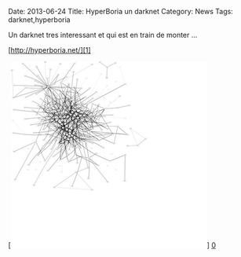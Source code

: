 Date: 2013-06-24
Title: HyperBoria un darknet
Category: News
Tags: darknet,hyperboria

[0]: static/images/map.jpg  "Grande Version"
[1]: http://hyperboria.net/

Un darknet tres interessant et qui est en train de monter ...

[http://hyperboria.net/][1]

[![Asuka Swimsuit](static/images/map_thumb.jpg)] [0] 


